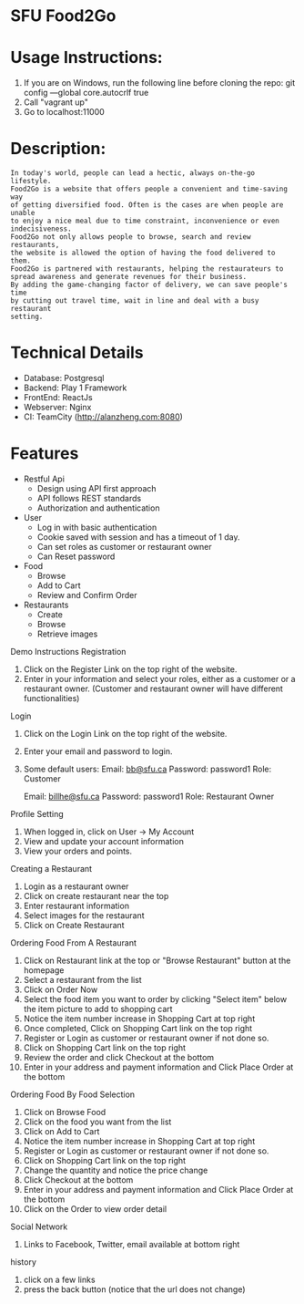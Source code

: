 # SFU Food2Go

# Usage Instructions:
1. If you are on Windows, run the following line before cloning the repo: git config —global core.autocrlf true
2. Call "vagrant up"
3. Go to localhost:11000

# Description: 
    In today's world, people can lead a hectic, always on-the-go lifestyle. 
    Food2Go is a website that offers people a convenient and time-saving way 
    of getting diversified food. Often is the cases are when people are unable 
    to enjoy a nice meal due to time constraint, inconvenience or even 
    indecisiveness.
    Food2Go not only allows people to browse, search and review restaurants, 
    the website is allowed the option of having the food delivered to them.
    Food2Go is partnered with restaurants, helping the restaurateurs to 
    spread awareness and generate revenues for their business.
    By adding the game-changing factor of delivery, we can save people's time 
    by cutting out travel time, wait in line and deal with a busy restaurant 
    setting.
    

# Technical Details
- Database: Postgresql
- Backend: Play 1 Framework
- FrontEnd: ReactJs
- Webserver: Nginx
- CI: TeamCity (http://alanzheng.com:8080)

# Features
- Restful Api
  - Design using API first approach
  - API follows REST standards
  - Authorization and authentication
- User
  - Log in with basic authentication
  - Cookie saved with session and has a timeout of 1 day.
  - Can set roles as customer or restaurant owner
  - Can Reset password
- Food
  - Browse
  - Add to Cart
  - Review and Confirm Order
- Restaurants
  - Create
  - Browse
  - Retrieve images

Demo Instructions
Registration
1. Click on the Register Link on the top right of the website.
2. Enter in your information and select your roles, either as a customer or a restaurant owner.
    (Customer and restaurant owner will have different functionalities)

Login
1. Click on the Login Link on the top right of the website.
2. Enter your email and password to login.
3. Some default users:
    Email: bb@sfu.ca
    Password: password1
    Role: Customer
    
    Email: billhe@sfu.ca
    Password: password1
    Role: Restaurant Owner

Profile Setting
1. When logged in, click on User -> My Account
2. View and update your account information
3. View your orders and points.

Creating a Restaurant 
1. Login as a restaurant owner
2. Click on create restaurant near the top
3. Enter restaurant information
4. Select images for the restaurant
5. Click on Create Restaurant

Ordering Food From A Restaurant
1. Click on Restaurant link at the top or "Browse Restaurant" button at the homepage
2. Select a restaurant from the list
3. Click on Order Now
4. Select the food item you want to order by clicking "Select item" below the item picture to add to shopping cart
5. Notice the item number increase in Shopping Cart at top right
6. Once completed, Click on Shopping Cart link on the top right
7. Register or Login as customer or restaurant owner if not done so.
8. Click on Shopping Cart link on the top right
9. Review the order and click Checkout at the bottom
10. Enter in your address and payment information and Click Place Order at the bottom

Ordering Food By Food Selection
1. Click on Browse Food
2. Click on the food you want from the list
3. Click on Add to Cart
4. Notice the item number increase in Shopping Cart at top right
5. Register or Login as customer or restaurant owner if not done so.
6. Click on Shopping Cart link on the top right
7. Change the quantity and notice the price change
8. Click Checkout at the bottom
9. Enter in your address and payment information and Click Place Order at the bottom
10. Click on the Order to view order detail

Social Network
1. Links to Facebook, Twitter, email available at bottom right

history
1. click on a few links
2. press the back button (notice that the url does not change)



